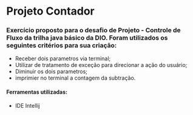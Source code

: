 # Projeto Contador
### Exercício proposto para o desafio de Projeto - Controle de Fluxo da trilha java básico da DIO. Foram utilizados os seguintes critérios para sua criação:
* Receber dois parametros via terminal;
* Utilizar de tratamento de exceção para direcionar a ação do usuário;
* Diminuir os dois parametros;
* imprimier no terminal a contagem da subtração.

#### Ferramentas utilizadas:
* IDE Intellij